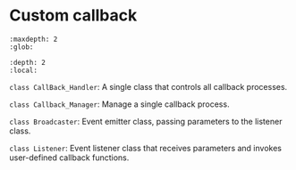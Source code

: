 # Custom callback

```{toctree}
:maxdepth: 2
:glob:
```

```{contents} Contents
:depth: 2
:local:
```

`class CallBack_Handler`: A single class that controls all callback processes.

`class Callback_Manager`: Manage a single callback process.

`class Broadcaster`: Event emitter class, passing parameters to the listener class.

`class Listener`: Event listener class that receives parameters and invokes user-defined callback functions.